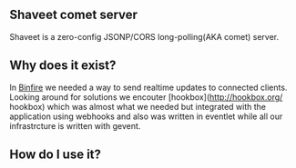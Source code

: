 Shaveet comet server
-----------------------------------------------

Shaveet is a zero-config JSONP/CORS long-polling(AKA comet) server.

Why does it exist?
------------------

In [Binfire](http://www.binfire.com/ "a Online project management software") we needed a way to send realtime updates to connected clients.
Looking around for solutions we encouter [hookbox](http://hookbox.org/ hookbox) which was almost what we needed but integrated with the application using webhooks and also was written in eventlet while all our infrastrcture is written with gevent.

How do I use it?
----------------